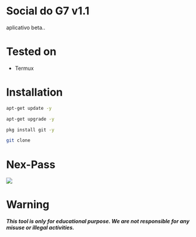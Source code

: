 # Social do G7 v1.1
aplicativo beta..

# Tested on
- Termux

# Installation

```bash
apt-get update -y
```

```bash
apt-get upgrade -y
```

```bash
pkg install git -y
```

```bash
git clone 
```

# Nex-Pass
![](Image.png)

# Warning
***This tool is only for educational purpose. We are not responsible for any misuse or illegal activities.***
